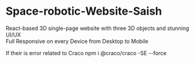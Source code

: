 # Space-robotic-Website-Saish
React-based 3D single-page website with three 3D objects and stunning UI/UX  
Full Responsive on every Device from Desktop to Mobile


If their is error related to Craco npm i @craco/craco -SE --force
